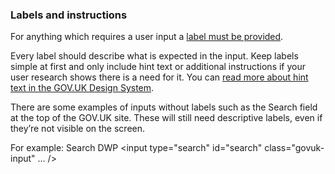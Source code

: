 ### Labels and instructions

For anything which requires a user input a [label must be provided](https://design-system.service.gov.uk/components/text-input/#how-it-works).

Every label should describe what is expected in the input. Keep labels simple at first and only include hint text or additional instructions if your user research shows there is a need for it. You can [read more about hint text in the GOV.UK Design System](https://design-system.service.gov.uk/components/text-input/#hint-text).

There are some examples of inputs without labels such as the Search field at the top of the GOV.UK site. These will still need descriptive labels, even if they’re not visible on the screen.

For example:
<label for="search" class="govuk-visually-hidden">
  Search DWP
</label>
<input type="search" id="search" class="govuk-input" ... />
